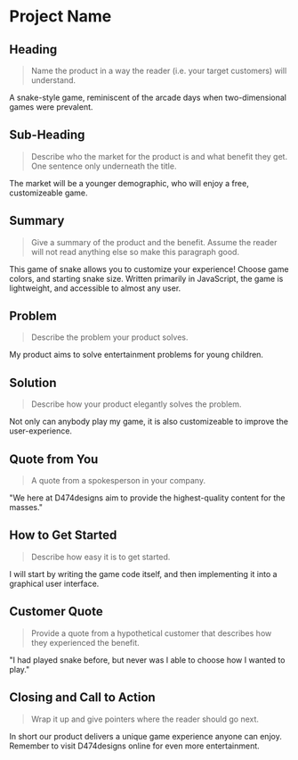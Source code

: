 # Project Name #

<!--
> This material was originally posted [here](http://www.quora.com/What-is-Amazons-approach-to-product-development-and-product-management). It is reproduced here for posterities sake.

There is an approach called "working backwards" that is widely used at Amazon. They work backwards from the customer, rather than starting with an idea for a product and trying to bolt customers onto it. While working backwards can be applied to any specific product decision, using this approach is especially important when developing new products or features.

For new initiatives a product manager typically starts by writing an internal press release announcing the finished product. The target audience for the press release is the new/updated product's customers, which can be retail customers or internal users of a tool or technology. Internal press releases are centered around the customer problem, how current solutions (internal or external) fail, and how the new product will blow away existing solutions.

If the benefits listed don't sound very interesting or exciting to customers, then perhaps they're not (and shouldn't be built). Instead, the product manager should keep iterating on the press release until they've come up with benefits that actually sound like benefits. Iterating on a press release is a lot less expensive than iterating on the product itself (and quicker!).

If the press release is more than a page and a half, it is probably too long. Keep it simple. 3-4 sentences for most paragraphs. Cut out the fat. Don't make it into a spec. You can accompany the press release with a FAQ that answers all of the other business or execution questions so the press release can stay focused on what the customer gets. My rule of thumb is that if the press release is hard to write, then the product is probably going to suck. Keep working at it until the outline for each paragraph flows.

Oh, and I also like to write press-releases in what I call "Oprah-speak" for mainstream consumer products. Imagine you're sitting on Oprah's couch and have just explained the product to her, and then you listen as she explains it to her audience. That's "Oprah-speak", not "Geek-speak".

Once the project moves into development, the press release can be used as a touchstone; a guiding light. The product team can ask themselves, "Are we building what is in the press release?" If they find they're spending time building things that aren't in the press release (overbuilding), they need to ask themselves why. This keeps product development focused on achieving the customer benefits and not building extraneous stuff that takes longer to build, takes resources to maintain, and doesn't provide real customer benefit (at least not enough to warrant inclusion in the press release).
 -->

## Heading ##
  > Name the product in a way the reader (i.e. your target customers) will understand.

  A snake-style game, reminiscent of the arcade days when two-dimensional games were prevalent.

## Sub-Heading ##
  > Describe who the market for the product is and what benefit they get. One sentence only underneath the title.

  The market will be a younger demographic, who will enjoy a free, customizeable game.

## Summary ##
  > Give a summary of the product and the benefit. Assume the reader will not read anything else so make this paragraph good.

  This game of snake allows you to customize your experience!
  Choose game colors, and starting snake size.
  Written primarily in JavaScript, the game is lightweight, and accessible to almost any user.

## Problem ##
  > Describe the problem your product solves.

  My product aims to solve entertainment problems for young children.

## Solution ##
  > Describe how your product elegantly solves the problem.

  Not only can anybody play my game, it is also customizeable to improve the user-experience.

## Quote from You ##
  > A quote from a spokesperson in your company.

  "We here at D474designs aim to provide the highest-quality content for the masses."

## How to Get Started ##
  > Describe how easy it is to get started.

  I will start by writing the game code itself, and then implementing it into a graphical user interface.

## Customer Quote ##
  > Provide a quote from a hypothetical customer that describes how they experienced the benefit.

  "I had played snake before, but never was I able to choose how I wanted to play."

## Closing and Call to Action ##
  > Wrap it up and give pointers where the reader should go next.

  In short our product delivers a unique game experience anyone can enjoy.
  Remember to visit D474designs online for even more entertainment.
